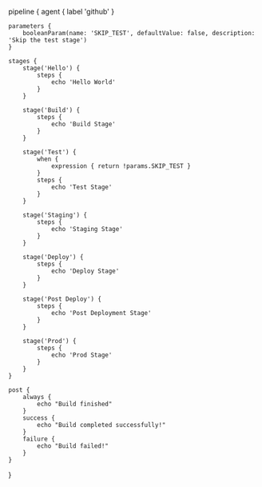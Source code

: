 pipeline {
    agent { label 'github' }

    parameters {
        booleanParam(name: 'SKIP_TEST', defaultValue: false, description: 'Skip the test stage')
    }

    stages {
        stage('Hello') {
            steps {
                echo 'Hello World'
            }
        }

        stage('Build') {
            steps {
                echo 'Build Stage'
            }
        }

        stage('Test') {
            when {
                expression { return !params.SKIP_TEST }
            }
            steps {
                echo 'Test Stage'
            }
        }

        stage('Staging') {
            steps {
                echo 'Staging Stage'
            }
        }

        stage('Deploy') {
            steps {
                echo 'Deploy Stage'
            }
        }

        stage('Post Deploy') {
            steps {
                echo 'Post Deployment Stage'
            }
        }

        stage('Prod') {
            steps {
                echo 'Prod Stage'
            }
        }
    }

    post {
        always {
            echo "Build finished"
        }
        success {
            echo "Build completed successfully!"
        }
        failure {
            echo "Build failed!"
        }
    }
}
